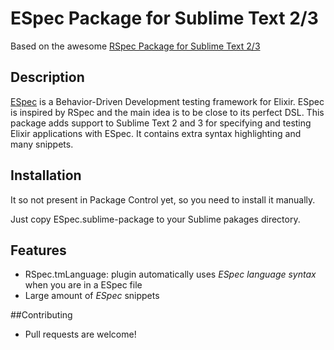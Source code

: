 # ESpec Package for Sublime Text 2/3

Based on the awesome [RSpec Package for Sublime Text 2/3](https://github.com/SublimeText/RSpec)

## Description

[ESpec](https://github.com/antonmi/espec) is a Behavior-Driven Development testing framework for Elixir.
ESpec is inspired by RSpec and the main idea is to be close to its perfect DSL.
This package adds support to Sublime Text 2 and 3 for specifying and testing Elixir applications with ESpec.
It contains extra syntax highlighting and many snippets.

## Installation

It so not present in Package Control yet, so you need to install it manually.

Just copy ESpec.sublime-package to your Sublime pakages directory.
<!-- Recommended: install via [Package Control][package-control].

Alternative (especially if you want to develop the package further): Clone (your fork of) the repository into your Sublime Text Packages directory.

[package-control]: https://sublime.wbond.net/ -->

## Features

* RSpec.tmLanguage: plugin automatically uses *ESpec language syntax* when you are in a ESpec file
* Large amount of *ESpec* snippets

##Contributing

* Pull requests are welcome!
